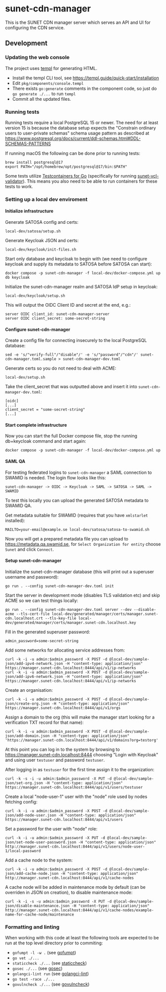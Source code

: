 # sunet-cdn-manager
This is the SUNET CDN manager server which serves an API and UI for
configuring the CDN service.

## Development
### Updating the web console
The project uses [templ](https://templ.guide) for generating HTML.
* Install the templ CLI tool, see https://templ.guide/quick-start/installation
* Edit `pkg/components/console.templ`
* There exists `go:generate` comments in the component code, so just do `go generate ./...` to run `templ`
* Commit all the updated files.

### Running tests
Running tests require a local PostgreSQL 15 or newer. The need for
at least version 15 is because the database setup expects the "Constrain
ordinary users to user-private schemas" schema usage pattern as described at
https://www.postgresql.org/docs/current/ddl-schemas.html#DDL-SCHEMAS-PATTERNS

If running macOS the following can be done prior to running tests:
```
brew install postgresql@17
export PATH="/opt/homebrew/opt/postgresql@17/bin:$PATH"
```

Some tests utilize [Testcontainers for Go](https://golang.testcontainers.org)
(specifically for running
[sunet-vcl-validator](https://github.com/SUNET/sunet-vcl-validator)). This
means you also need to be able to run containers for these tests to work.

### Setting up a local dev enviroment
#### Initialize infrastructure
Generate SATOSA config and certs:
```
local-dev/satosa/setup.sh
```

Generate Keycloak JSON and certs:
```
local-dev/keycloak/init-files.sh
```

Start only database and keycloak to begin with (we need to configure keycloak and supply its metadata to SATOSA before SATOSA can start):
```
docker compose -p sunet-cdn-manager -f local-dev/docker-compose.yml up db keycloak
```

Initialize the sunet-cdn-manager realm and SATOSA IdP setup in keycloak:
```
local-dev/keycloak/setup.sh
```

This will output the OIDC Client ID and secret at the end, e.g.:
```
server OIDC client_id: sunet-cdn-manager-server
server OIDC client_secret: some-secret-string
```

#### Configure sunet-cdn-manager
Create a config file for connecting insecurely to the local PostgreSQL database:
```
sed -e 's/"verify-full"/"disable"/' -e 's/"password"/"cdn"/' sunet-cdn-manager.toml.sample > sunet-cdn-manager-dev.toml
```

Generate certs so you do not need to deal with ACME:
```
local-dev/setup.sh
```

Take the client_secret that was outputted above and insert it into
`sunet-cdn-manager-dev.toml`:
```
[oidc]
[...]
client_secret = "some-secret-string"
[...]
```

#### Start complete infrastructure
Now you can start the full Docker compose file, stop the running db+keycloak command and start again:
```
docker compose -p sunet-cdn-manager -f local-dev/docker-compose.yml up
```

#### SAML QA
For testing federated logins to `sunet-cdn-manager` a SAML connection to SWAMID is
needed. The login flow looks like this:
```
sunet-cdn-manager -> OIDC -> Keycloak -> SAML -> SATOSA -> SAML -> SWAMID
```

To test this locally you can upload the generated SATOSA metadata to
SWAMID QA.

Get metadata suitable for SWAMID (requires that you have `xmlstarlet` installed):
```
MAILTO=your-email@example.se local-dev/satosa/satosa-to-swamid.sh
```

Now you will get a prepared metadata file you can upload to
https://metadata.qa.swamid.se, for `Select Organization for entity` choose
`Sunet` and click `Connect`.

#### Setup sunet-cdn-manager
Initialize the sunet-cdn-manager database (this will print out a superuser username and password):
```
go run . --config sunet-cdn-manager-dev.toml init
```

Start the server in development mode (disables TLS validation etc) and skip
ACME so we can test things locally:
```
go run . --config sunet-cdn-manager-dev.toml server --dev --disable-acme --tls-cert-file local-dev/generated/manager/certs/manager.sunet-cdn.localhost.crt --tls-key-file local-dev/generated/manager/certs/manager.sunet-cdn.localhost.key
```

Fill in the generated superuser password:
```
admin_password=some-secret-string
```

Add some networks for allocating service addresses from:
```
curl -k -i -u admin:$admin_password -X POST -d @local-dev/sample-json/add-ipv4-network.json -H "content-type: application/json" https://manager.sunet-cdn.localhost:8444/api/v1/ip-networks
curl -k -i -u admin:$admin_password -X POST -d @local-dev/sample-json/add-ipv6-network.json -H "content-type: application/json" https://manager.sunet-cdn.localhost:8444/api/v1/ip-networks
```

Create an organisation:
```
curl -k -i -u admin:$admin_password -X POST -d @local-dev/sample-json/create-org.json -H "content-type: application/json" https://manager.sunet-cdn.localhost:8444/api/v1/orgs
```

Assign a domain to the org (this will make the manager start looking for a verification TXT record for that name):
```
curl -k -i -u admin:$admin_password -X POST -d @local-dev/sample-json/add-domain.json -H "content-type: application/json" 'https://manager.sunet-cdn.localhost:8444/api/v1/domains?org=testorg'
```

At this point you can log in to the system by browsing to https://manager.sunet-cdn.localhost:8444 choosing "Login with Keycloak" and using user `testuser` and password `testuser`.

After logging in as `testuser` for the first time assign it to the organization:
```
curl -k -s -i -u admin:$admin_password -X PUT -d @local-dev/sample-json/set-org.json -H "content-type: application/json" https://manager.sunet-cdn.localhost:8444/api/v1/users/testuser
```

Create a local "node-user-1" user with the "node" role used by nodes fetching config:
```
curl -k -i -u admin:$admin_password -X POST -d @local-dev/sample-json/add-node-user.json -H "content-type: application/json" https://manager.sunet-cdn.localhost:8444/api/v1/users
```

Set a password for the user with "node" role:
```
curl -k -i -u admin:$admin_password -X PUT -d @local-dev/sample-json/set-node-user-password.json -H "content-type: application/json" http://manager.sunet-cdn.localhost:8444/api/v1/users/node-user-1/local-password
```

Add a cache node to the system:
```
curl -k -i -u admin:$admin_password -X POST -d @local-dev/sample-json/add-cache-node.json -H "content-type: application/json" http://manager.sunet-cdn.localhost:8444/api/v1/cache-nodes
```

A cache node will be added in maintenance mode by default (can be overriden in JSON on creation), to disable maintenance mode:
```
curl -k -i -s -u admin:$admin_password -X PUT -d @local-dev/sample-json/disable-maintenance.json -H "content-type: application/json" http://manager.sunet-cdn.localhost:8444/api/v1/cache-nodes/example-name-for-cache-node/maintenance
```

### Formatting and linting
When working with this code at least the following tools are expected to be
run at the top level directory prior to commiting:

* `gofumpt -l -w .` (see [gofumpt](https://github.com/mvdan/gofumpt))
* `go vet ./...`
* `staticcheck ./...` (see [staticcheck](https://staticcheck.io))
* `gosec ./...` (see [gosec](https://github.com/securego/gosec))
* `golangci-lint run` (see [golangci-lint](https://golangci-lint.run))
* `go test -race ./...`
* `govulncheck ./...` (see [govulncheck](https://go.dev/doc/tutorial/govulncheck))
